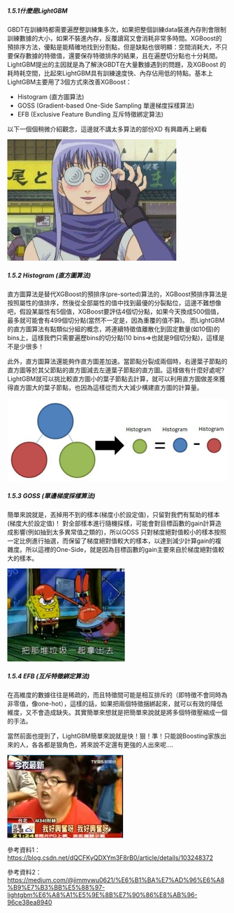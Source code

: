 ##### 1.5.1什麼是LightGBM
GBDT在訓練時都需要遍歷整訓練集多次，如果把整個訓練data裝進內存則會限制訓練數據的大小，如果不裝進內存，反覆讀寫又會消耗非常多時間。XGBoost的預排序方法，優點是能精確地找到分割點，但是缺點也很明顯：空間消耗大，不只要保存數據的特徵值，還要保存特徵排序的結果，且在遍歷切分點也十分耗間。
LightGBM提出的主因就是為了解決GBDT在大量數據遇到的問題，及XGBoost 的耗時耗空間，比起來LightGBM具有訓練速度快、內存佔用低的特點。基本上LightGBM主要用了3個方式來改善XGBoost：
* Histogram (直方圖算法)
* GOSS (Gradient-based One-Side Sampling 單邊梯度採樣算法)
* EFB (Exclusive Feature Bundling 互斥特徵綁定算法)

以下一個個稍微介紹觀念，這邊就不講太多算法的部份XD 有興趣再上網看

![](https://github.com/Evabc/DataMining_MachineLearning/blob/master/1_Classification/1.5_LightGBM/image/1.jpg "image1")

##### 1.5.2 Histogram (直方圖算法)
直方圖算法是替代XGBoost的預排序(pre-sorted)算法的，XGBoost預排序算法是按照屬性的值排序，然後從全部屬性的值中找到最優的分裂點位，這邊不難想像吧，假設某屬性有5個值，XGBoost要評估4個切分點，如果今天換成500個值，最多就可能會有499個切分點(當然不一定是，因為重覆的值不算)。
而LightGBM的直方圖算法有點類似分組的概念，將連續特徵值離散化到固定數量(如10個)的bins上，這樣我們只需要遍歷bins的切分點(10 bins=>也就是9個切分點)，這樣是不是少很多！

此外，直方圖算法還能夠作直方圖差加速。當節點分裂成兩個時，右邊葉子節點的直方圖等於其父節點的直方圖減去左邊葉子節點的直方圖。這樣做有什麼好處呢? LightGBM就可以挑比較直方圖小的葉子節點去計算，就可以利用直方圖做差來獲得直方圖大的葉子節點，也因為這樣從而大大減少構建直方圖的計算量。

![](https://github.com/Evabc/DataMining_MachineLearning/blob/master/1_Classification/1.5_LightGBM/image/2.jpg "image2")

##### 1.5.3 GOSS (單邊梯度採樣算法)
簡單來說就是，丟掉用不到的樣本(梯度小於設定值)，只留對我們有幫助的樣本(梯度大於設定值)！
對全部樣本進行隨機採樣，可能會對目標函數的gain計算造成影響(例如抽到太多異常值之類的)，所以GOSS 只對梯度絕對值較小的樣本按照一定比例進行抽選，而保留了梯度絕對值較大的樣本，以達到減少計算gain的複雜度。所以這裡的One-Side，就是因為目標函數的gain主要來自於梯度絕對值較大的樣本。

![](https://github.com/Evabc/DataMining_MachineLearning/blob/master/1_Classification/1.5_LightGBM/image/3.jpg "image3")

##### 1.5.4 EFB (互斥特徵綁定算法)
在高維度的數據往往是稀疏的，而且特徵間可能是相互排斥的（即特徵不會同時為非零值，像one-hot），這樣的話，如果把兩個特徵捆綁起來，就可以有效的降低維度，又不會造成缺失。其實簡單來想就是把簡單來說就是將多個特徵壓縮成一個的手法。

當然前面也提到了，LightGBM簡單來說就是快！狠！準！只能說Boosting家族出來的人，各各都是狠角色，將來說不定還有更強的人出來呢....

![](https://github.com/Evabc/DataMining_MachineLearning/blob/master/1_Classification/1.5_LightGBM/image/4.jpg "image4")

參考資料1：https://blog.csdn.net/dQCFKyQDXYm3F8rB0/article/details/103248372


參考資料2：https://medium.com/@jimmywu0621/%E6%B1%BA%E7%AD%96%E6%A8%B9%E7%B3%BB%E5%88%97-lightgbm%E6%A8%A1%E5%9E%8B%E7%90%86%E8%AB%96-96ce38ea8940



